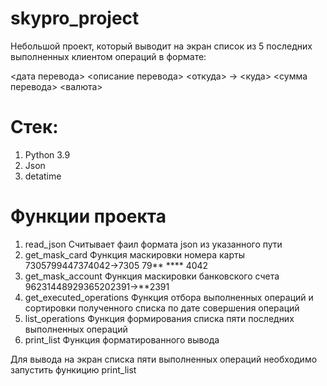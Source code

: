 # skypro_project
Небольшой проект, который выводит на экран список из 5 последних выполненных клиентом операций в формате:

<дата перевода> <описание перевода>
<откуда> -> <куда>
<сумма перевода> <валюта>

# Стек:
1. Python 3.9
2. Json
3. detatime

# Функции проекта
1. read_json
   Считывает фаил формата json из указанного пути
2. get_mask_card
   Функция маскировки номера карты 7305799447374042->7305 79** **** 4042
3. get_mask_account
   Функция маскировки банковского счета 96231448929365202391->**2391
4. get_executed_operations
   Функция отбора выполненных операций и сортировки полученного списка по дате совершения операций
5. list_operations
   Функция формирования списка пяти последних выполненных операций
6. print_list
   Функция форматированного вывода
   
Для вывода на экран списка пяти выполненных операций необходимо запустить функицию print_list

